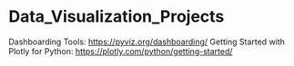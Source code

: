 # Data_Visualization_Projects

Dashboarding Tools: https://pyviz.org/dashboarding/
Getting Started with Plotly for Python: https://plotly.com/python/getting-started/
